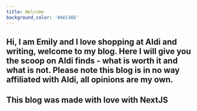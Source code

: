 ```yaml
---
title: Welcome
background_color: '#AEC4BE'
---
```

## Hi, I am Emily and I love shopping at Aldi and writing, welcome to my blog. Here I will give you the scoop on Aldi finds - what is worth it and what is not. Please note this blog is in no way affiliated with Aldi, all opinions are my own.



## This blog was made with love with NextJS

